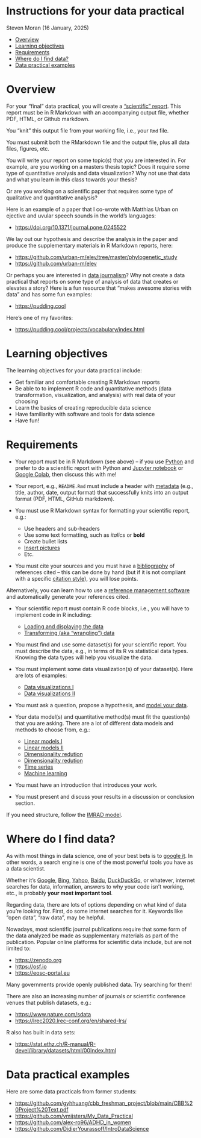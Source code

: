 Instructions for your data practical
================
Steven Moran
(16 January, 2025)

- [Overview](#overview)
- [Learning objectives](#learning-objectives)
- [Requirements](#requirements)
- [Where do I find data?](#where-do-i-find-data)
- [Data practical examples](#data-practical-examples)

# Overview

For your “final” data practical, you will create a [“scientific”
report](../3_writing_scientific_reports). This report must be in R
Markdown with an accompanying output file, whether PDF, HTML, or Github
markdown.

You “knit” this output file from your working file, i.e., your `Rmd`
file.

You must submit both the RMarkdown file and the output file, plus all
data files, figures, etc.

<!-- Both files will be uploaded to your GitHub repository as `README.Rmd` and `README.md`, so that they display nicely in the browser. You will present your work during the last session of class.-->

You will write your report on some topic(s) that you are interested in.
For example, are you working on a masters thesis topic? Does it require
some type of quantitative analysis and data visualization? Why not use
that data and what you learn in this class towards your thesis?

Or are you working on a scientific paper that requires some type of
qualitative and quantitative analysis?

Here is an example of a paper that I co-wrote with Matthias Urban on
ejective and uvular speech sounds in the world’s languages:

- <https://doi.org/10.1371/journal.pone.0245522>

We lay out our hypothesis and describe the analysis in the paper and
produce the supplementary materials in R Markdown reports, here:

- <https://github.com/urban-m/elev/tree/master/phylogenetic_study>
- <https://github.com/urban-m/elev>

Or perhaps you are interested in [data
journalism](https://en.wikipedia.org/wiki/Data_journalism)? Why not
create a data practical that reports on some type of analysis of data
that creates or elevates a story? Here is a fun resource that “makes
awesome stories with data” and has some fun examples:

- <https://pudding.cool>

Here’s one of my favorites:

- <https://pudding.cool/projects/vocabulary/index.html>

# Learning objectives

The learning objectives for your data practical include:

- Get familiar and comfortable creating R Markdown reports
- Be able to to implement R code and quantitative methods (data
  transformation, visualization, and analysis) with real data of your
  choosing
- Learn the basics of creating reproducible data science
- Have familiarity with software and tools for data science
- Have fun!

# Requirements

- Your report must be in R Markdown (see above) – if you use
  [Python](https://www.python.org) and prefer to do a scientific report
  with Python and [Jupyter notebook](https://jupyter.org) or [Google
  Colab](https://colab.research.google.com), then discuss this with me!

- Your report, e.g., `README.Rmd` must include a header with
  [metadata](https://en.wikipedia.org/wiki/Metadata) (e.g., title,
  author, date, output format) that successfully knits into an output
  format (PDF, HTML, GitHub markdown).

- You must use R Markdown syntax for formatting your scientific report,
  e.g.:

  - Use headers and sub-headers
  - Use some text formatting, such as *italics* or **bold**
  - Create bullet lists
  - [Insert
    pictures](https://stackoverflow.com/questions/25166624/insert-picture-table-in-r-markdown)
  - Etc.

- You must cite your sources and you must have a
  [bibliography](../3_writing_scientific_reports) of references cited –
  this can be done by hand (but if it is not compliant with a specific
  [citation
  style](https://www.scribbr.com/citing-sources/citation-styles/)), you
  will lose points.

Alternatively, you can learn how to use a [reference management
software](https://en.wikipedia.org/wiki/Reference_management_software)
and automatically generate your references cited.

- Your scientific report must contain R code blocks, i.e., you will have
  to implement code in R including:

  - [Loading and displaying the data](../2_data)
  - [Transforming (aka “wrangling”) data](../4_data_wrangling)

- You must find and use some dataset(s) for your scientific report. You
  must describe the data, e.g., in terms of its R vs statistical data
  types. Knowing the data types will help you visualize the data.

- You must implement some data visualization(s) of your dataset(s). Here
  are lots of examples:

  - [Data visualizations I](../5_data_visualization)
  - [Data visualizations II](../6_data_visualization)

- You must ask a question, propose a hypothesis, and [model your
  data](../7_data_modeling).

- Your data model(s) and quantitative method(s) must fit the question(s)
  that you are asking. There are a lot of different data models and
  methods to choose from, e.g.:

  - [Linear models I](../8_Linear_Models_I)
  - [Linear models II](../9_Linear_Models_II)
  - [Dimensionality
    redution](../10_Dimensionality_reduction_clustering_I)
  - [Dimensionality
    redution](../11_Dimensionality_reduction_clustering_II)
  - [Time series](../9_time_series/)
  - [Machine learning](../12_machine_learning/)

- You must have an introduction that introduces your work.

- You must present and discuss your results in a discussion or
  conclusion section.

If you need structure, follow the [IMRAD
model](https://github.com/bambooforest/IntroDataScience/tree/main/3_writing_scientific_reports#scientific-reports-why).

# Where do I find data?

As with most things in data science, one of your best bets is to [google
it](https://www.google.com). In other words, a search engine is one of
the most powerful tools you have as a data scientist.

Whether it’s [Google](https://www.google.com),
[Bing](https://www.bing.com), [Yahoo](https://www.yahoo.com),
[Baidu](https://www.baidu.com), [DuckDuckGo](https://duckduckgo.com), or
whatever, internet searches for data, information, answers to why your
code isn’t working, etc., is probably **your most important tool**.

Regarding data, there are lots of options depending on what kind of data
you’re looking for. First, do some internet searches for it. Keywords
like “open data”, “raw data”, may be helpful.

Nowadays, most scientific journal publications require that some form of
the data analyzed be made as supplementary materials as part of the
publication. Popular online platforms for scientific data include, but
are not limited to:

- <https://zenodo.org>
- <https://osf.io>
- <https://eosc-portal.eu>

Many governments provide openly published data. Try searching for them!

There are also an increasing number of journals or scientific conference
venues that publish datasets, e.g.:

- <https://www.nature.com/sdata>
- <https://lrec2020.lrec-conf.org/en/shared-lrs/>

R also has built in data sets:

- <https://stat.ethz.ch/R-manual/R-devel/library/datasets/html/00Index.html>

# Data practical examples

Here are some data practicals from former students:

- <https://github.com/gyhhuang/cbb_freshman_project/blob/main/CBB%20Project%20Text.pdf>
- <https://github.com/ymijsters/My_Data_Practical>
- <https://github.com/alex-ro96/ADHD_in_women>
- <https://github.com/DidierYourassoff/IntroDataScience>
